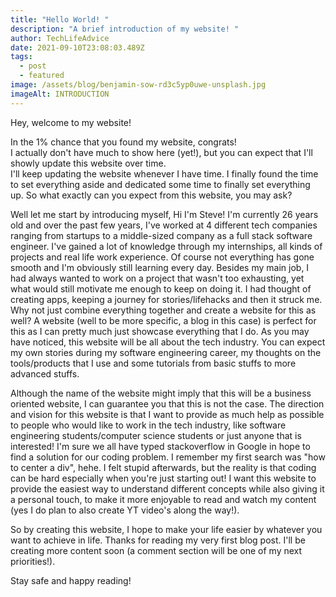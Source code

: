 ```yaml
---
title: "Hello World! "
description: "A brief introduction of my website! "
author: TechLifeAdvice
date: 2021-09-10T23:08:03.489Z
tags:
  - post
  - featured
image: /assets/blog/benjamin-sow-rd3c5yp0uwe-unsplash.jpg
imageAlt: INTRODUCTION
---
```

Hey, welcome to my website! 

In the 1% chance that you found my website, congrats! I actually don't have much to show here (yet!), but you can expect that I'll showly update this website over time. I'll keep updating the website whenever I have time. I finally found the time to set everything aside and dedicated some time to finally set everything up. So what exactly can you expect from this website, you may ask?

Well let me start by introducing myself, Hi I'm Steve! I'm currently 26 years old and over the past few years, I've worked at 4 different tech companies ranging from startups to a middle-sized company as a full stack software engineer. I've gained a lot of knowledge through my internships, all kinds of projects and real life work experience. Of course not everything has gone smooth and I'm obviously still learning every day. Besides my main job, I had always wanted to work on a project that wasn't too exhausting, yet what would still motivate me enough to keep on doing it. I had thought of creating apps, keeping a journey for stories/lifehacks and then it struck me. Why not just combine everything together and create a website for this as well? A website (well to be more specific, a blog in this case) is perfect for this as I can pretty much just showcase everything that I do. As you may have noticed, this website will be all about the tech industry. You can expect my own stories during my software engineering career, my thoughts on the tools/products that I use and some tutorials from basic stuffs to more advanced stuffs. 

Although the name of the website might imply that this will be a business oriented website, I can guarantee you that this is not the case. The direction and vision for this website is that I want to provide as much help as possible to people who would like to work in the tech industry, like software engineering students/computer science students or just anyone that is interested! I'm sure we all have typed stackoverflow in Google in hope to find a solution for our coding problem. I remember my first search was "how to center a div", hehe. I felt stupid afterwards, but the reality is that coding can be hard especially when you're just starting out! I want this website to provide the easiest way to understand different concepts while also giving it a personal touch, to make it more enjoyable to read and watch my content (yes I do plan to also create YT video's along the way!).

So by creating this website, I hope to make your life easier by whatever you want to achieve in life. Thanks for reading my very first blog post. I'll be creating more content soon (a comment section will be one of my next priorities!). 

Stay safe and happy reading!